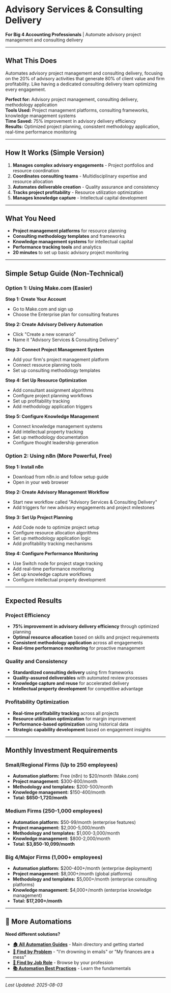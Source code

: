 # Advisory Services & Consulting Delivery

**For Big 4 Accounting Professionals** | Automate advisory project management and consulting delivery

---

## What This Does

Automates advisory project management and consulting delivery, focusing on the 20% of advisory activities that generate 80% of client value and firm profitability. Like having a dedicated consulting delivery team optimizing every engagement.

**Perfect for:** Advisory project management, consulting delivery, methodology application  
**Tools Used:** Project management platforms, consulting frameworks, knowledge management systems  
**Time Saved:** 75% improvement in advisory delivery efficiency  
**Results:** Optimized project planning, consistent methodology application, real-time performance monitoring

---

## How It Works (Simple Version)

1. **Manages complex advisory engagements** - Project portfolios and resource coordination
2. **Coordinates consulting teams** - Multidisciplinary expertise and resource allocation
3. **Automates deliverable creation** - Quality assurance and consistency
4. **Tracks project profitability** - Resource utilization optimization
5. **Manages knowledge capture** - Intellectual capital development

---

## What You Need

- **Project management platforms** for resource planning
- **Consulting methodology templates** and frameworks
- **Knowledge management systems** for intellectual capital
- **Performance tracking tools** and analytics
- **20 minutes** to set up basic advisory project monitoring

---

## Simple Setup Guide (Non-Technical)

### Option 1: Using Make.com (Easier)

**Step 1: Create Your Account**
- Go to Make.com and sign up
- Choose the Enterprise plan for consulting features

**Step 2: Create Advisory Delivery Automation**
- Click "Create a new scenario"
- Name it "Advisory Services & Consulting Delivery"

**Step 3: Connect Project Management System**
- Add your firm's project management platform
- Connect resource planning tools
- Set up consulting methodology templates

**Step 4: Set Up Resource Optimization**
- Add consultant assignment algorithms
- Configure project planning workflows
- Set up profitability tracking
- Add methodology application triggers

**Step 5: Configure Knowledge Management**
- Connect knowledge management systems
- Add intellectual property tracking
- Set up methodology documentation
- Configure thought leadership generation

### Option 2: Using n8n (More Powerful, Free)

**Step 1: Install n8n**
- Download from n8n.io and follow setup guide
- Open in your web browser

**Step 2: Create Advisory Management Workflow**
- Start new workflow called "Advisory Services & Consulting Delivery"
- Add triggers for new advisory engagements and project milestones

**Step 3: Set Up Project Planning**
- Add Code node to optimize project setup
- Configure resource allocation algorithms
- Set up methodology application logic
- Add profitability tracking mechanisms

**Step 4: Configure Performance Monitoring**
- Use Switch node for project stage tracking
- Add real-time performance monitoring
- Set up knowledge capture workflows
- Configure intellectual property development

---

## Expected Results

### Project Efficiency
- **75% improvement in advisory delivery efficiency** through optimized planning
- **Optimal resource allocation** based on skills and project requirements
- **Consistent methodology application** across all engagements
- **Real-time performance monitoring** for proactive management

### Quality and Consistency
- **Standardized consulting delivery** using firm frameworks
- **Quality-assured deliverables** with automated review processes
- **Knowledge capture and reuse** for accelerated delivery
- **Intellectual property development** for competitive advantage

### Profitability Optimization
- **Real-time profitability tracking** across all projects
- **Resource utilization optimization** for margin improvement
- **Performance-based optimization** using historical data
- **Strategic capability development** based on engagement insights

---

## Monthly Investment Requirements

### Small/Regional Firms (Up to 250 employees)
- **Automation platform:** Free (n8n) to $20/month (Make.com)
- **Project management:** $300-800/month
- **Methodology and templates:** $200-500/month
- **Knowledge management:** $150-400/month
- **Total: $650-1,720/month**

### Medium Firms (250-1,000 employees)
- **Automation platform:** $50-99/month (enterprise features)
- **Project management:** $2,000-5,000/month
- **Methodology and templates:** $1,000-3,000/month
- **Knowledge management:** $800-2,000/month
- **Total: $3,850-10,099/month**

### Big 4/Major Firms (1,000+ employees)
- **Automation platform:** $200-400+/month (enterprise deployment)
- **Project management:** $8,000+/month (global platforms)
- **Methodology and templates:** $5,000+/month (enterprise consulting platforms)
- **Knowledge management:** $4,000+/month (enterprise knowledge management)
- **Total: $17,200+/month**

---

## 🔗 More Automations

**Need different solutions?**
- **[🏠 All Automation Guides](../AI%20Automations%20Guide.md)** - Main directory and getting started
- **[🎯 Find by Problem](../Automation%20Workflows%20by%20Problem.md)** - "I'm drowning in emails" or "My finances are a mess"
- **[👔 Find by Job Role](../Automation%20Workflows%20by%20Job%20Role.md)** - Browse by your profession
- **[📚 Automation Best Practices](../Automation%20Best%20Practices.md)** - Learn the fundamentals

---

*Last Updated: 2025-08-03*